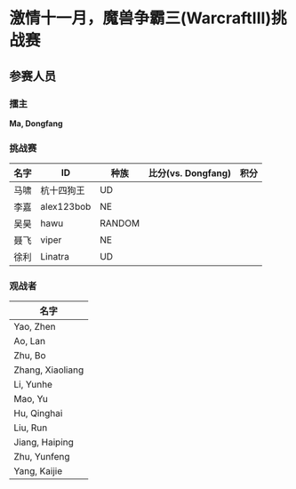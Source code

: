 # 激情十一月，魔兽争霸三(WarcraftIII)挑战赛
## 参赛人员
### 擂主
<b>Ma, Dongfang</b>
### 挑战赛
|名字|ID|种族|比分(vs. Dongfang)|积分|
|-----|-----|-----|-----|-----|
|马啸|杭十四狗王|UD|||
|李嘉|alex123bob|NE|||
|吴昊|hawu|RANDOM|||
|聂飞|viper|NE|||
|徐利|Linatra|UD|||
### 观战者
|名字|
|------|
|Yao, Zhen|
|Ao, Lan|
|Zhu, Bo|
|Zhang, Xiaoliang|
|Li, Yunhe|
|Mao, Yu|
|Hu, Qinghai|
|Liu, Run|
|Jiang, Haiping|
|Zhu, Yunfeng|
|Yang, Kaijie|
